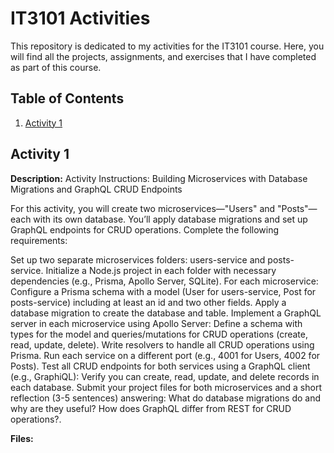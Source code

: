 # IT3101 Activities

This repository is dedicated to my activities for the IT3101 course. Here, you will find all the projects, assignments, and exercises that I have completed as part of this course.

## Table of Contents

1. [Activity 1](#activity-1)

## Activity 1

**Description:** Activity Instructions: Building Microservices with Database Migrations and GraphQL CRUD Endpoints

For this activity, you will create two microservices—"Users" and "Posts"—each with its own database. You’ll apply database migrations and set up GraphQL endpoints for CRUD operations. Complete the following requirements:

Set up two separate microservices folders: users-service and posts-service.
Initialize a Node.js project in each folder with necessary dependencies (e.g., Prisma, Apollo Server, SQLite).
For each microservice:
Configure a Prisma schema with a model (User for users-service, Post for posts-service) including at least an id and two other fields.
Apply a database migration to create the database and table.
Implement a GraphQL server in each microservice using Apollo Server:
Define a schema with types for the model and queries/mutations for CRUD operations (create, read, update, delete).
Write resolvers to handle all CRUD operations using Prisma.
Run each service on a different port (e.g., 4001 for Users, 4002 for Posts).
Test all CRUD endpoints for both services using a GraphQL client (e.g., GraphiQL):
Verify you can create, read, update, and delete records in each database.
Submit your project files for both microservices and a short reflection (3-5 sentences) answering:
What do database migrations do and why are they useful?
How does GraphQL differ from REST for CRUD operations?.

**Files:**
